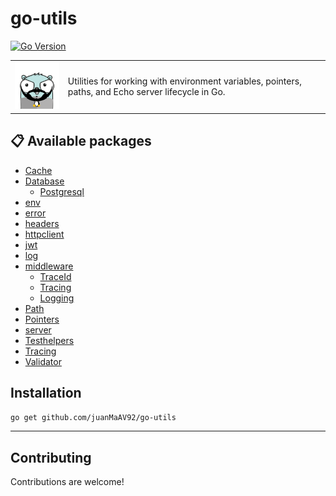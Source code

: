 # go-utils

[![Go Version](https://img.shields.io/badge/Go-1.24+-blue.svg)](https://golang.org/dl/)

<table>
<tr>
<td><img src="./gopher.png" width="120"></td>
<td>
Utilities for working with environment variables, pointers, paths, and Echo server lifecycle in Go.
</td>
</tr>
</table>


## 📋 Available packages

- [Cache](https://github.com/juanMaAV92/go-utils/tree/main/uierocache)
- [Database](https://github.com/juanMaAV92/go-utils/tree/main/database)
    - [Postgresql](https://github.com/juanMaAV92/go-utils/tree/main/database/postgresql)
- [env](https://github.com/juanMaAV92/go-utils/tree/main/env)
- [error](https://github.com/juanMaAV92/go-utils/tree/main/error)
- [headers](https://github.com/juanMaAV92/go-utils/tree/main/headers)
- [httpclient](https://github.com/juanMaAV92/go-utils/tree/main/httpclient)
- [jwt](https://github.com/juanMaAV92/go-utils/tree/main/jwt)
- [log](https://github.com/juanMaAV92/go-utils/tree/main/log)
- [middleware](https://github.com/juanMaAV92/go-utils/tree/main/middleware)
    - [TraceId](https://github.com/juanMaAV92/go-utils/tree/main/middleware/traceid)
    - [Tracing](https://github.com/juanMaAV92/go-utils/tree/main/middleware/tracing)
    - [Logging](https://github.com/juanMaAV92/go-utils/tree/main/middleware/logging)
- [Path](https://github.com/juanMaAV92/go-utils/tree/main/path)
- [Pointers](https://github.com/juanMaAV92/go-utils/tree/main/pointers)
- [server](https://github.com/juanMaAV92/go-utils/tree/main/server)
- [Testhelpers](https://github.com/juanMaAV92/go-utils/tree/main/testhelpers)
- [Tracing](https://github.com/juanMaAV92/go-utils/tree/main/tracing)
- [Validator](https://github.com/juanMaAV92/go-utils/tree/main/validator)


## Installation
```bash
go get github.com/juanMaAV92/go-utils
```
---

## Contributing
Contributions are welcome!
